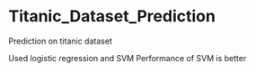 # Titanic_Dataset_Prediction

Prediction on titanic dataset

Used logistic regression and SVM
Performance of SVM is better
